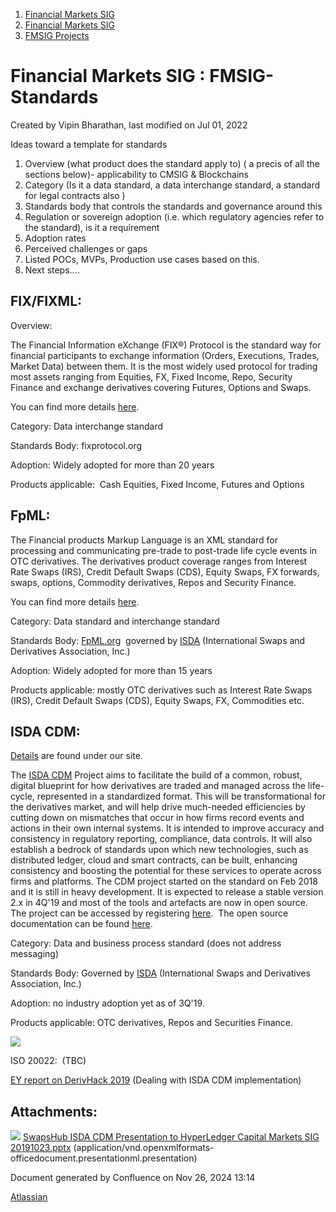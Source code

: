 1. [Financial Markets SIG](index.html)
2. [Financial Markets SIG](Financial-Markets-SIG_20545549.html)
3. [FMSIG Projects](FMSIG-Projects_20545678.html)

# Financial Markets SIG : FMSIG-Standards

Created by Vipin Bharathan, last modified on Jul 01, 2022

Ideas toward a template for standards

1. Overview (what product does the standard apply to) ( a precis of all the sections below)- applicability to CMSIG &amp; Blockchains
2. Category (Is it a data standard, a data interchange standard, a standard for legal contracts also )
3. Standards body that controls the standards and governance around this
4. Regulation or sovereign adoption (i.e. which regulatory agencies refer to the standard), is it a requirement
5. Adoption rates
6. Perceived challenges or gaps
7. Listed POCs, MVPs, Production use cases based on this.
8. Next steps....

## FIX/FIXML:

Overview: 

The Financial Information eXchange (FIX®) Protocol is the standard way for financial participants to exchange information (Orders, Executions, Trades, Market Data) between them. It is the most widely used protocol for trading most assets ranging from Equities, FX, Fixed Income, Repo, Security Finance and exchange derivatives covering Futures, Options and Swaps. 

You can find more details [here](https://www.fixtrading.org/what-is-fix/).

Category: Data interchange standard

Standards Body: fixprotocol.org

Adoption: Widely adopted for more than 20 years

Products applicable:  Cash Equities, Fixed Income, Futures and Options

## FpML:

The Financial products Markup Language is an XML standard for processing and communicating pre-trade to post-trade life cycle events in OTC derivatives. The derivatives product coverage ranges from Interest Rate Swaps (IRS), Credit Default Swaps (CDS), Equity Swaps, FX forwards, swaps, options, Commodity derivatives, Repos and Security Finance. 

You can find more details [here](https://www.fpml.org).

Category: Data standard and interchange standard

Standards Body: [FpML.org](https://www.fpml.org/)  governed by [ISDA](https://www.isda.org/) (International Swaps and Derivatives Association, Inc.)

Adoption: Widely adopted for more than 15 years

Products applicable: mostly OTC derivatives such as Interest Rate Swaps (IRS), Credit Default Swaps (CDS), Equity Swaps, FX, Commodities etc. 

## ISDA CDM:

[Details](CMSIG-ISDA-details_20545604.html) are found under our site.

The [ISDA CDM](https://www.isda.org/a/z8AEE/ISDA-CDM-Factsheet.pdf) Project aims to facilitate the build of a common, robust, digital blueprint for how derivatives are traded and managed across the life-cycle, represented in a standardized format. This will be transformational for the derivatives market, and will help drive much-needed efficiencies by cutting down on mismatches that occur in how firms record events and actions in their own internal systems. It is intended to improve accuracy and consistency in regulatory reporting, compliance, data controls. It will also establish a bedrock of standards upon which new technologies, such as distributed ledger, cloud and smart contracts, can be built, enhancing consistency and boosting the potential for these services to operate across firms and platforms. The CDM project started on the standard on Feb 2018 and it is still in heavy development. It is expected to release a stable version 2.x in 4Q'19 and most of the tools and artefacts are now in open source. The project can be accessed by registering [here](https://portal.cdm.rosetta-technology.io/).  The open source documentation can be found [here](https://docs.rosetta-technology.io/cdm/index.html). 

Category: Data and business process standard (does not address messaging)

Standards Body: Governed by [ISDA](https://www.isda.org/) (International Swaps and Derivatives Association, Inc.)

Adoption: no industry adoption yet as of 3Q'19. 

Products applicable: OTC derivatives, Repos and Securities Finance. 

[![](attachments/thumbnails/20546054/20558697)](attachments/20546054/20558697.pptx)

ISO 20022:  (TBC)

[EY report on DerivHack 2019](https://www.ey.com/en_gl/banking-capital-markets/how-financial-services-can-accelerate-the-adoption-of-the-isda-common-domain-model) (Dealing with ISDA CDM implementation)

## Attachments:

![](images/icons/bullet_blue.gif) [SwapsHub ISDA CDM Presentation to HyperLedger Capital Markets SIG 20191023.pptx](attachments/20546054/20558697.pptx) (application/vnd.openxmlformats-officedocument.presentationml.presentation)

Document generated by Confluence on Nov 26, 2024 13:14

[Atlassian](http://www.atlassian.com/)
